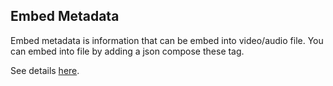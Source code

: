 ## Embed Metadata
Embed metadata is information that can be embed into video/audio file. You can embed into file by adding a json compose these tag.

See details [here](https://docs.uiza.io/#embed-metadata).
